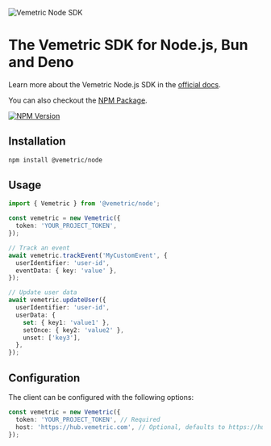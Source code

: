![Vemetric Node SDK](https://github.com/user-attachments/assets/846a7c6b-206b-4c85-bfbd-c4a7c3cb6a3a)

# The Vemetric SDK for Node.js, Bun and Deno

Learn more about the Vemetric Node.js SDK in the [official docs](https://vemetric.com/docs/sdks/nodejs).

You can also checkout the [NPM Package](https://www.npmjs.com/package/@vemetric/node).

[![NPM Version](https://img.shields.io/npm/v/%40vemetric%2Fnode)](https://www.npmjs.com/package/@vemetric/node)

## Installation

```bash
npm install @vemetric/node
```

## Usage

```ts
import { Vemetric } from '@vemetric/node';

const vemetric = new Vemetric({
  token: 'YOUR_PROJECT_TOKEN',
});

// Track an event
await vemetric.trackEvent('MyCustomEvent', {
  userIdentifier: 'user-id',
  eventData: { key: 'value' },
});

// Update user data
await vemetric.updateUser({
  userIdentifier: 'user-id',
  userData: {
    set: { key1: 'value1' },
    setOnce: { key2: 'value2' },
    unset: ['key3'],
  },
});
```

## Configuration

The client can be configured with the following options:

```ts
const vemetric = new Vemetric({
  token: 'YOUR_PROJECT_TOKEN', // Required
  host: 'https://hub.vemetric.com', // Optional, defaults to https://hub.vemetric.com
});
```
